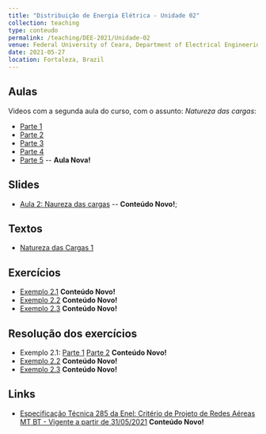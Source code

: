 ```yaml
---
title: "Distribuição de Energia Elétrica - Unidade 02"
collection: teaching
type: conteudo
permalink: /teaching/DEE-2021/Unidade-02
venue: Federal University of Ceara, Department of Electrical Engineering
date: 2021-05-27
location: Fortaleza, Brazil
---
```


## Aulas
Videos com a segunda aula do curso, com o assunto: *Natureza das cargas*:
- [Parte 1](https://drive.google.com/file/d/1eTpxUK6UcsVd0uTBU6HFNRGlAeX_iQvQ/view?usp=sharing)
- [Parte 2](https://drive.google.com/file/d/1j5cKbNwjdjl9qLxy2GW4aSYKTbv4-gLR/view?usp=sharing)
- [Parte 3](https://drive.google.com/file/d/1X0CEIRoksNo6Szf8TxRpHhGGa_d_vARO/view?usp=sharing)
- [Parte 4](https://drive.google.com/file/d/1BjKJQ_peXGECz0Z7QzuaTmc6ekxRT5hu/view?usp=sharing) 
- [Parte 5](https://drive.google.com/file/d/1j608IfUiopYvG_s08ds3dNFy2rPdHQwY/view?usp=sharing) -- **Aula Nova!**


<!-- - <p style="color: red">Parte 10 (Previsão para ser postada em: 20/05/21)</p> -->

## Slides
- [Aula 2: Naureza das cargas](https://github.com/lucassm/lucassm.github.io/raw/master/files/SDEE-2021/aula2.pdf) -- **Conteúdo Novo!**;

## Textos
- [Natureza das Cargas 1](https://github.com/lucassm/lucassm.github.io/raw/master/files/SDEE-2021/Unidade-2-Natureza-das-Cargas-Kersting-protected.pdf)


## Exercícios
- [Exemplo 2.1](/teaching/DEE-2021/Unidade-02/example-2-1) **Conteúdo Novo!**
- [Exemplo 2.2](/teaching/DEE-2021/Unidade-02/example-2-2) **Conteúdo Novo!**
- [Exemplo 2.3](/teaching/DEE-2021/Unidade-02/example-2-3) **Conteúdo Novo!**

## Resolução dos exercícios
- Exemplo 2.1: [Parte 1](https://drive.google.com/file/d/1D4UqLHtrjrVdg1gduKbnooeqWCyqF7B3/view?usp=sharing) [Parte 2](https://drive.google.com/file/d/1dmCYlVATtWq8aAer6dfvpY5U7znqKMWP/view?usp=sharing) **Conteúdo Novo!**
- [Exemplo 2.2](https://drive.google.com/file/d/1KaNzpBOBCIPYTOGy-qidiqowc6DMgR3W/view?usp=sharing) **Conteúdo Novo!**
- [Exemplo 2.3](https://drive.google.com/file/d/1juO5uvtXDXeSipvXw0Lpk0CSkvmGdvGM/view?usp=sharing) **Conteúdo Novo!**

## Links
- [Especificação Técnica 285 da Enel: Critério de Projeto de Redes Aéreas MT BT - Vigente a partir de 31/05/2021](https://www.eneldistribuicao.com.br/documentos/CNS-OMBR-MAT-19-0285-EDBR%20-%20Crit%C3%A9rio%20de%20Projeto%20de%20Redes%20A%C3%A9reas%20MT%20BT.pdf) **Conteúdo Novo!**

